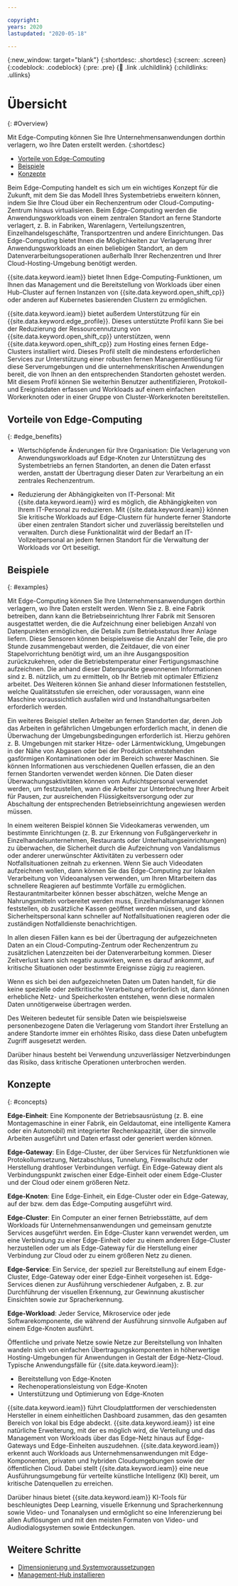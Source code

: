 ```yaml
---

copyright:
years: 2020
lastupdated: "2020-05-18"

---
```


{:new_window: target="blank"}
{:shortdesc: .shortdesc}
{:screen: .screen}
{:codeblock: .codeblock}
{:pre: .pre}
{:child: .link .ulchildlink}
{:childlinks: .ullinks}

# Übersicht
{: #Overview}

Mit Edge-Computing können Sie Ihre Unternehmensanwendungen dorthin verlagern, wo Ihre Daten erstellt werden.
{:shortdesc}

* [Vorteile von Edge-Computing](#edge_benefits)
* [Beispiele](#examples)
* [Konzepte](#concepts)
  
Beim Edge-Computing handelt es sich um ein wichtiges Konzept für die Zukunft, mit dem Sie das Modell Ihres Systembetriebs erweitern können, indem Sie Ihre Cloud über ein Rechenzentrum oder Cloud-Computing-Zentrum hinaus virtualisieren. Beim Edge-Computing werden die Anwendungsworkloads von einem zentralen Standort an ferne Standorte verlagert, z. B. in Fabriken, Warenlagern, Verteilungszentren, Einzelhandelsgeschäfte, Transportzentren und andere Einrichtungen. Das Edge-Computing bietet Ihnen die Möglichkeiten zur Verlagerung Ihrer Anwendungsworkloads an einen beliebigen Standort, an dem Datenverarbeitungsoperationen außerhalb Ihrer Rechenzentren und Ihrer Cloud-Hosting-Umgebung benötigt werden.

{{site.data.keyword.ieam}} bietet Ihnen Edge-Computing-Funktionen, um Ihnen das Management und die Bereitstellung von Workloads über einen Hub-Cluster auf fernen Instanzen von {{site.data.keyword.open_shift_cp}} oder anderen auf Kubernetes basierenden Clustern zu ermöglichen.

{{site.data.keyword.ieam}} bietet außerdem Unterstützung für ein {{site.data.keyword.edge_profile}}. Dieses unterstützte Profil kann Sie bei der Reduzierung der Ressourcennutzung von {{site.data.keyword.open_shift_cp}} unterstützen, wenn {{site.data.keyword.open_shift_cp}} zum Hosting eines fernen Edge-Clusters installiert wird. Dieses Profil stellt die mindestens erforderlichen Services zur Unterstützung einer robusten fernen Managementlösung für diese Serverumgebungen und die unternehmenskritischen Anwendungen bereit, die von Ihnen an den entsprechenden Standorten gehostet werden. Mit diesem Profil können Sie weiterhin Benutzer authentifizieren, Protokoll- und Ereignisdaten erfassen und Workloads auf einem einfachen Workerknoten oder in einer Gruppe von Cluster-Workerknoten bereitstellen.

## Vorteile von Edge-Computing
{: #edge_benefits}

* Wertschöpfende Änderungen für Ihre Organisation: Die Verlagerung von Anwendungsworkloads auf Edge-Knoten zur Unterstützung des Systembetriebs an fernen Standorten, an denen die Daten erfasst werden, anstatt der Übertragung dieser Daten zur Verarbeitung an ein zentrales Rechenzentrum.

* Reduzierung der Abhängigkeiten von IT-Personal: Mit {{site.data.keyword.ieam}} wird es möglich, die Abhängigkeiten von Ihrem IT-Personal zu reduzieren. Mit {{site.data.keyword.ieam}} können Sie kritische Workloads auf Edge-Clustern für hunderte ferner Standorte über einen zentralen Standort sicher und zuverlässig bereitstellen und verwalten. Durch diese Funktionalität wird der Bedarf an IT-Vollzeitpersonal an jedem fernen Standort für die Verwaltung der Workloads vor Ort beseitigt.

## Beispiele
{: #examples}

Mit Edge-Computing können Sie Ihre Unternehmensanwendungen dorthin verlagern, wo Ihre Daten erstellt werden. Wenn Sie z. B. eine Fabrik betreiben, dann kann die Betriebseinrichtung Ihrer Fabrik mit Sensoren ausgestattet werden, die die Aufzeichnung einer beliebigen Anzahl von Datenpunkten ermöglichen, die Details zum Betriebsstatus Ihrer Anlage liefern. Diese Sensoren können beispielsweise die Anzahl der Teile, die pro Stunde zusammengebaut werden, die Zeitdauer, die von einer Stapelvorrichtung benötigt wird, um an ihre Ausgangsposition zurückzukehren, oder die Betriebstemperatur einer Fertigungsmaschine aufzeichnen. Die anhand dieser Datenpunkte gewonnenen Informationen sind z. B. nützlich, um zu ermitteln, ob Ihr Betrieb mit optimaler Effizienz arbeitet. Des Weiteren können Sie anhand dieser Informationen feststellen, welche Qualitätsstufen sie erreichen, oder voraussagen, wann eine Maschine voraussichtlich ausfallen wird und Instandhaltungsarbeiten erforderlich werden.

Ein weiteres Beispiel stellen Arbeiter an fernen Standorten dar, deren Job das Arbeiten in gefährlichen Umgebungen erforderlich macht, in denen die Überwachung der Umgebungsbedingungen erforderlich ist. Hierzu gehören z. B. Umgebungen mit starker Hitze- oder Lärmentwicklung, Umgebungen in der Nähe von Abgasen oder bei der Produktion entstehenden gasförmigen Kontaminationen oder im Bereich schwerer Maschinen. Sie können Informationen aus verschiedenen Quellen erfassen, die an den fernen Standorten verwendet werden können. Die Daten dieser Überwachungsaktivitäten können vom Aufsichtspersonal verwendet werden, um festzustellen, wann die Arbeiter zur Unterbrechung Ihrer Arbeit für Pausen, zur ausreichenden Flüssigkeitsversorgung oder zur Abschaltung der entsprechenden Betriebseinrichtung angewiesen werden müssen.

In einem weiteren Beispiel können Sie Videokameras verwenden, um bestimmte Einrichtungen (z. B. zur Erkennung von Fußgängerverkehr in Einzelhandelsunternehmen, Restaurants oder Unterhaltungseinrichtungen) zu überwachen, die Sicherheit durch die Aufzeichnung von Vandalismus oder anderer unerwünschter Aktivitäten zu verbessern oder Notfallsituationen zeitnah zu erkennen. Wenn Sie auch Videodaten aufzeichnen wollen, dann können Sie das Edge-Computing zur lokalen Verarbeitung von Videoanalysen verwenden, um Ihren Mitarbeitern das schnellere Reagieren auf bestimmte Vorfälle zu ermöglichen. Restaurantmitarbeiter können besser abschätzen, welche Menge an Nahrungsmitteln vorbereitet werden muss, Einzelhandelsmanager können feststellen, ob zusätzliche Kassen geöffnet werden müssen, und das Sicherheitspersonal kann schneller auf Notfallsituationen reagieren oder die zuständigen Notfalldienste benachrichtigen.

In allen diesen Fällen kann es bei der Übertragung der aufgezeichneten Daten an ein Cloud-Computing-Zentrum oder Rechenzentrum zu zusätzlichen Latenzzeiten bei der Datenverarbeitung kommen. Dieser Zeitverlust kann sich negativ auswirken, wenn es darauf ankommt, auf kritische Situationen oder bestimmte Ereignisse zügig zu reagieren.

Wenn es sich bei den aufgezeichneten Daten um Daten handelt, für die keine spezielle oder zeitkritische Verarbeitung erforderlich ist, dann können erhebliche Netz- und Speicherkosten entstehen, wenn diese normalen Daten unnötigerweise übertragen werden.

Des Weiteren bedeutet für sensible Daten wie beispielsweise personenbezogene Daten die Verlagerung vom Standort ihrer Erstellung an andere Standorte immer ein erhöhtes Risiko, dass diese Daten unbefugtem Zugriff ausgesetzt werden.

Darüber hinaus besteht bei Verwendung unzuverlässiger Netzverbindungen das Risiko, dass kritische Operationen unterbrochen werden.

## Konzepte
{: #concepts}

**Edge-Einheit**: Eine Komponente der Betriebsausrüstung (z. B. eine Montagemaschine in einer Fabrik, ein Geldautomat, eine intelligente Kamera oder ein Automobil) mit integrierter Rechenkapazität, über die sinnvolle Arbeiten ausgeführt und Daten erfasst oder generiert werden können.

**Edge-Gateway**: Ein Edge-Cluster, der über Services für Netzfunktionen wie Protokollumsetzung, Netzabschluss, Tunnelung, Firewallschutz oder Herstellung drahtloser Verbindungen verfügt. Ein Edge-Gateway dient als Verbindungspunkt zwischen einer Edge-Einheit oder einem Edge-Cluster und der Cloud oder einem größeren Netz.

**Edge-Knoten**: Eine Edge-Einheit, ein Edge-Cluster oder ein Edge-Gateway, auf der bzw. dem das Edge-Computing ausgeführt wird.

**Edge-Cluster**: Ein Computer an einer fernen Betriebsstätte, auf dem Workloads für Unternehmensanwendungen und gemeinsam genutzte Services ausgeführt werden. Ein Edge-Cluster kann verwendet werden, um eine Verbindung zu einer Edge-Einheit oder zu einem anderen Edge-Cluster herzustellen oder um als Edge-Gateway für die Herstellung einer Verbindung zur Cloud oder zu einem größeren Netz zu dienen.

**Edge-Service**: Ein Service, der speziell zur Bereitstellung auf einem Edge-Cluster, Edge-Gateway oder einer Edge-Einheit vorgesehen ist. Edge-Services dienen zur Ausführung verschiedener Aufgaben, z. B. zur Durchführung der visuellen Erkennung, zur Gewinnung akustischer Einsichten sowie zur Spracherkennung.

**Edge-Workload**: Jeder Service, Mikroservice oder jede Softwarekomponente, die während der Ausführung sinnvolle Aufgaben auf einem Edge-Knoten ausführt.

Öffentliche und private Netze sowie Netze zur Bereitstellung von Inhalten wandeln sich von einfachen Übertragungskomponenten in höherwertige Hosting-Umgebungen für Anwendungen in Gestalt der Edge-Netz-Cloud. Typische Anwendungsfälle für {{site.data.keyword.ieam}}:

* Bereitstellung von Edge-Knoten
* Rechenoperationsleistung von Edge-Knoten
* Unterstützung und Optimierung von Edge-Knoten

{{site.data.keyword.ieam}} führt Cloudplattformen der verschiedensten Hersteller in einem einheitlichen Dashboard zusammen, das den gesamten Bereich von lokal bis Edge abdeckt. {{site.data.keyword.ieam}} ist eine natürliche Erweiterung, mit der es möglich wird, die Verteilung und das Management von Workloads über das Edge-Netz hinaus auf Edge-Gateways und Edge-Einheiten auszudehnen. {{site.data.keyword.ieam}} erkennt auch Workloads aus Unternehmensanwendungen mit Edge-Komponenten, privaten und hybriden Cloudumgebungen sowie der öffentlichen Cloud. Dabei stellt {{site.data.keyword.ieam}} eine neue Ausführungsumgebung für verteilte künstliche Intelligenz (KI) bereit, um kritische Datenquellen zu erreichen.

Darüber hinaus bietet {{site.data.keyword.ieam}} KI-Tools für beschleunigtes Deep Learning, visuelle Erkennung und Spracherkennung sowie Video- und Tonanalysen und ermöglicht so eine Inferenzierung bei allen Auflösungen und mit den meisten Formaten von Video- und Audiodialogsystemen sowie Entdeckungen.

## Weitere Schritte

- [Dimensionierung und Systemvoraussetzungen](cluster_sizing.md)
- [Management-Hub installieren](hub.md)
